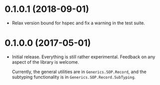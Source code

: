 # 0.1.0.1 (2018-09-01)

* Relax version bound for hspec and fix a warning in
  the test suite.

# 0.1.0.0 (2017-05-01)

* Initial release. Everything is still rather experimental.
  Feedback on any aspect of the library is welcome.

  Currently, the general utilities are in
  `Generics.SOP.Record`, and the subtyping functionality is
  in `Generics.SOP.Record.SubTyping`.
